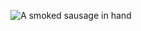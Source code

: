 <p align="center">
  <img src="https://st4.depositphotos.com/10179844/19744/i/450/depositphotos_197440664-stock-photo-a-smoked-sausage-in-hand.jpg" alt="A smoked sausage in hand">
</p>
